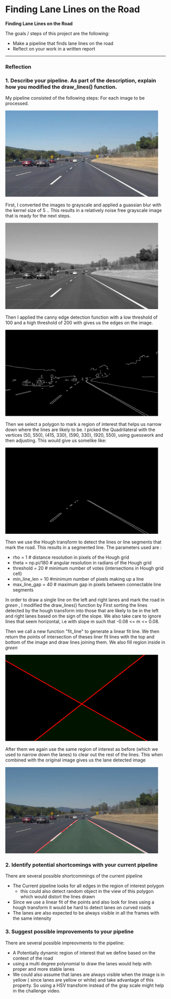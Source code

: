 # **Finding Lane Lines on the Road** 

**Finding Lane Lines on the Road**

The goals / steps of this project are the following:
* Make a pipeline that finds lane lines on the road
* Reflect on your work in a written report

---

### Reflection

### 1. Describe your pipeline. As part of the description, explain how you modified the draw_lines() function.

My pipeline consisted of the following steps:
For each image to be processed.

<img src="https://github.com/NRCar/P1/blob/master/stages/0_solidWhiteCurve.jpg" height="270" width="480" />

First, I converted the images to grayscale and applied a guassian blur with the kernel size of 5 .. 
This results in a relatively noise free grayscale image that is ready for the next steps.

<img src="https://github.com/NRCar/P1/blob/master/stages/1_fixed_gray.jpg" height="270" width="480" />

Then I applied the canny edge detection function with a low threshold of 100 and a high threshold of 200 with gives us
the edges on the image.

<img src="https://github.com/NRCar/P1/blob/master/stages/2_canny_edges.jpg" height="270" width="480" />

Then we select a polygon to mark a region of interest that helps us narrow down where the lines are likely to be.
I picked the Quadrilateral with the vertices (50, 550), (415, 330), (590, 330), (920, 550), using guesswork and then adjusting.
This would give us somelike like:

<img src="https://github.com/NRCar/P1/blob/master/stages/3_region.jpg" height="270" width="480" />

Then we use the Hough transform to detect the lines or line segments that mark the road.
This results in a segmented line. The parameters used are :
* rho = 1 # distance resolution in pixels of the Hough grid
* theta = np.pi/180 # angular resolution in radians of the Hough grid
* threshold = 20     # minimum number of votes (intersections in Hough grid cell)
* min_line_len = 10 #minimum number of pixels making up a line
* max_line_gap = 40    # maximum gap in pixels between connectable line segments

In order to draw a single line on the left and right lanes and mark the road in *green* , I modified the draw_lines() function by 
First sorting the lines detected by the hough transform into those that are likely to be in the left and right lanes based on the 
sign of the slope. We also take care to ignore lines that seem horizontal, i.e with slope m such that -0.08 <= m <= 0.08.

Then we call a new function "fit_line" to generate a linear fit line.
We then return the points of intersection of theses liner fit lines with the top and bottom of the image and draw lines joining them.
We also fill region inside in *green*

<img src="https://github.com/NRCar/P1/blob/master/stages/4_hough_lines_poly_fit.jpg" height="270" width="480" />

After them we again use the same region of interest as before (which we used to narrow down the lanes) to clear out the rest of the lines. This when combined with the original image gives us the lane detected image

<img src="https://github.com/NRCar/P1/blob/master/stages/5_solidWhiteCurve_procesed.jpg" height="270" width="480" />


### 2. Identify potential shortcomings with your current pipeline


There are several possible shortcommings of the current pipeline
* The Current pipeline looks for all edges in the region of interest polygon 
  * this could also detect random object in the view of this polygon which would distort the lines drawn
* Since we use a linear fit of the points and also look for lines using a hough transform it would be hard to detect lanes on curved roads
* The lanes are also expected to be always visible in all the frames with the same intensity


### 3. Suggest possible improvements to your pipeline
There are several possible impreovments to the pipeline:
* A Potentially dynamic region of interest that we define based on the context of the road
* using a multi degree polynomial to draw the lanes would help with proper and more stable lanes
* We could also assume that lanes are always visible when the image is in yellow ( since lanes are yellow or white) and take advantage of this property. So using a HSV transform instead of the gray scale might help in the challenge video.
